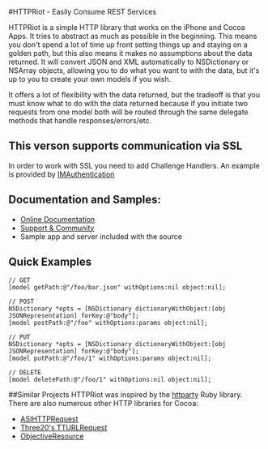 #HTTPRiot - Easily Consume REST Services

HTTPRiot is a simple HTTP library that works on the iPhone and Cocoa Apps.  It tries to abstract as much as possible 
in the beginning.  This means you don't spend a lot of time up front setting things up and staying on a golden path, but 
this also means it makes no assumptions about the data returned.  It will convert JSON and XML automatically to NSDictionary or NSArray objects, 
allowing you to do what you want to with the data, but it's up to you to create your own models if you wish.

It offers a lot of flexibility with the data returned, but the tradeoff is that you must know what to do with 
the data returned because if you initiate two requests from one model both will be routed through the same 
delegate methods that handle responses/errors/etc.

## This verson supports communication via SSL
In order to work with SSL you need to add Challenge Handlers. An example is provided by [IMAuthentication](https://github.com/eilers/IMAuthentication)

## Documentation and Samples:

* [Online Documentation](http://labratrevenge.com/httpriot)
* [Support & Community](http://justin.tenderapp.com)
* Sample app and server included with the source

## Quick Examples
    // GET
    [model getPath:@"/foo/bar.json" withOptions:nil object:nil];

    // POST
    NSDictionary *opts = [NSDictionary dictionaryWithObject:[obj JSONRepresentation] forKey:@"body"];
    [model postPath:@"/foo" withOptions:params object:nil];

    // PUT
    NSDictionary *opts = [NSDictionary dictionaryWithObject:[obj JSONRepresentation] forKey:@"body"];
    [model putPath:@"/foo/1" withOptions:params object:nil];

    // DELETE
    [model deletePath:@"/foo/1" withOptions:nil object:nil];

##Similar Projects
HTTPRiot was inspired by the <a href="http://github.com/jnunemaker/httparty/tree/master">httparty</a> Ruby library.
There are also numerous other HTTP libraries for Cocoa:

* [ASIHTTPRequest](http://github.com/pokeb/asi-http-request/tree/master)
* [Three20's TTURLRequest](http://github.com/joehewitt/three20/tree/master)
* [ObjectiveResource](http://github.com/yfactorial/objectiveresource/tree/master)
